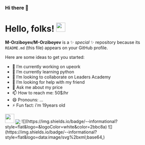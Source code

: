 ### Hi there 👋
# Hello, folks! <img src="https://raw.githubusercontent.com/MartinHeinz/MartinHeinz/master/wave.gif" width="30px">


**M-Orziboyev/M-Orziboyev** is a ✨ _special_ ✨ repository because its `README.md` (this file) appears on your GitHub profile.

Here are some ideas to get you started:

- 🔭 I’m currently working on upeork
- 🌱 I’m currently learning python
- 👯 I’m looking to collaborate on Leaders Academy
- 🤔 I’m looking for help with my friend
- 💬 Ask me about my price
- 📫 How to reach me: 50$/hr
- 😄 Pronouns: ...
- ⚡ Fun fact: i'm 19years old
<img src="https://raw.githubusercontent.com/<OWNER>/<OWNER>/master/<GIF_NAME>.gif" width="30px">
<img align="center" src="https://github-readme-stats.vercel.app/api/<CARD_TYPE>/?username=<USERNAME>&theme=<THEME_NAME>" />
![](https://img.shields.io/badge/<WORD_ON_LEFT>-<WORD_ON_RIGHT>-informational?style=flat&logo=<LOGO_NAME>&logoColor=white&color=2bbc8a)
![](https://img.shields.io/badge/<WORD_ON_LEFT>-<WORD_ON_RIGHT>-informational?style=flat&logo=data:image/svg%2bxml;base64,<BASE64_DATA>)
